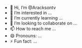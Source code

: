 - 👋 Hi, I’m @Aracksontv
- 👀 I’m interested in ...
- 🌱 I’m currently learning ...
- 💞️ I’m looking to collaborate on ...
- 📫 How to reach me ...
- 😄 Pronouns: ...
- ⚡ Fun fact: ...

<!---
Aracksontv/Aracksontv is a ✨ special ✨ repository because its `README.md` (this file) appears on your GitHub profile.
You can click the Preview link to take a look at your changes.
--->

